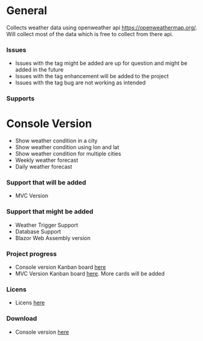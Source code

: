 # General
Collects weather data using openweather api https://openweathermap.org/. 
Will collect most of the data which is free to collect from there api. 

### Issues
- Issues with the tag might be added are up for question and might be added in the future
- Issues with the tag enhancement will be added to the project
- Issues with the tag bug are not working as intended

### Supports
# Console Version
- Show weather condition in a city
- Show weather condition using lon and lat
- Show weather condition for multiple cities
- Weekly weather forecast 
- Daily weather forecast 

### Support that will be added
- MVC Version

### Support that might be added
- Weather Trigger Support
- Database Support
- Blazor Web Assembly version

### Project progress
- Console version Kanban board [here](https://github.com/users/Carpenteri1/projects/3) 
- MVC Version Kanban board [here](https://github.com/Carpenteri1/WeatherApp/projects/4). More cards will be added

### Licens
- Licens [here](https://github.com/Carpenteri1/WeatherApp/blob/master/LICENSE)

### Download 
- Console version [here](https://github.com/Carpenteri1/WeatherApp/releases/download/v1.0/Bin.zip) 
